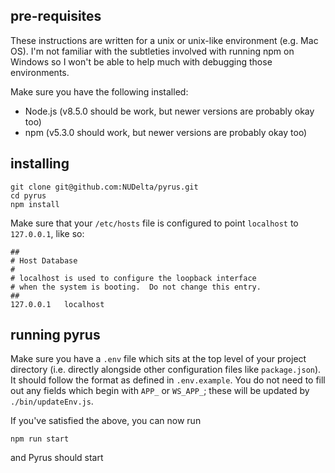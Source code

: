 ## pre-requisites

These instructions are written for a unix or unix-like environment (e.g. Mac OS). I'm not familiar with the subtleties involved with running npm on Windows so I won't be able to help much with debugging those environments.

Make sure you have the following installed:

* Node.js (v8.5.0 should be work, but newer versions are probably okay too)
* npm (v5.3.0 should work, but newer versions are probably okay too)

## installing

```
git clone git@github.com:NUDelta/pyrus.git
cd pyrus
npm install
```

Make sure that your `/etc/hosts` file is configured to point `localhost` to `127.0.0.1`, like so:

```
##
# Host Database
#
# localhost is used to configure the loopback interface
# when the system is booting.  Do not change this entry.
##
127.0.0.1	localhost
```

## running pyrus

Make sure you have a `.env` file which sits at the top level of your project directory (i.e. directly alongside other configuration files like `package.json`). It should follow the format as defined in `.env.example`. You do not need to fill out any fields which begin with `APP_` or `WS_APP_`; these will be updated by `./bin/updateEnv.js`.

If you've satisfied the above, you can now run

```
npm run start
```

and Pyrus should start
